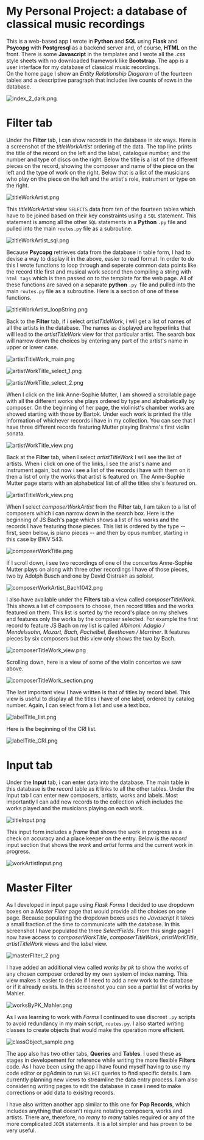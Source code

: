 # My Personal Project: a database of classical music recordings

This is a web-based app I wrote in **Python** and **SQL** using **Flask** and **Psycopg** with **Postgresql** as a backend server and, of course, **HTML** on the front. There is some **Javascript** in the templates and I wrote all the *.css* style sheets with no downloaded framework like **Bootstrap**. The app is a user interface for my database of classical music recordings.  
On the home page I show an *Entity Relationship Diagaram* of the fourteen tables and a descriptive paragraph that includes live counts of rows in the database.


![index_2_dark.png](screenshots/index_2_dark.png)

# Filter tab

Under the **Filter** tab, i can show records in the database in six ways. 
Here is a screenshot of the *titleWorkArtist* ordering of the data. The top line prints the title of the record on the left and the label, catalogue number, and the number and type of discs on the right. Below the title is a list of the different pieces on the record, showing the composer and name of the piece on the left and the type of work on the right. Below that is a list of the musicians who play on the piece on the left and the artist's role, instrument or type on the right. 


![titleWorkArtist.png](screenshots/titleWorkArtist.png)

This *titleWorkArtist* view `SELECTS` data from ten of the fourteen tables which have to  be joined based on their key constraints using a `SQL` statement.  This statement is among all the other `SQL` statements in a **Python** `.py` file and pulled into the main `routes.py` file as a subroutine.

![titleWorkArtist_sql.png](screenshots/titleWorkArtist_sql.png)

Because **Psycopg** retrieves data from the database in table form, I had to devise a way to display it in the above, easier to read format. In order to do this I wrote functions to loop through and seperate common data points like the record title first and musical work second then compiling a string with `html tags` which is then passed on to the template for the web page. All of these functions are saved on a separate **python** `.py `file and pulled into the main `routes.py` file as a subroutine. Here is a section of one of these functions. 

![titleWorkArtist_loopString.png](screenshots/titleWorkArtist_loopString.png)


Back to the **Filter** tab, if i select *artistTitleWork*, i will get a list of names of all the artists in the database. The names as displayed are hyperlinks that will lead to the *artistTitleWork* view for that particular artist. The search box will narrow down the choices by entering any part of the artist's name in upper or lower case.

![artistTitleWork_main.png](screenshots/artistTitleWork_main.png)

![artistWorkTitle_select_1.png](screenshots/artistWorkTitle_select_1.png)

![artistWorkTitle_select_2.png](screenshots/artistWorkTitle_select_2.png)

When I click on the link Anne-Sophie Mutter, I am showed a scrollable page with all the different works she plays ordered by type and alphabetically by composer.  On the beginning of her page, the violinist's chamber works are showed starting with those by Bartok. Under each work is printed the title information of whichever records i have in my collection.  You can see that I have three different records featuring Mutter playing Brahms's first violin sonata.

![artistWorkTitle_view.png](screenshots/artistWorkTitle_view.png)

Back at the **Filter** tab, when I select *artistTitleWork* I will see the list of artists. When i click on one of the links, I see the arist's name and instrument again, but now i see a list of the records i have with them on it then a list of only the works that artist is featured on.  The Anne-Sophie Mutter page starts with an alphabetical list of all the titles she's featured on.

![artistTitleWork_view.png](screenshots/artistTitleWork_view.png)

When I select *composerWorkArtist* from the **Filter** tab, I am taken to a list of composers which i can narrow down in the search box. Here is the beginning of JS Bach's page which shows a list of his works and the records I have featuring those pieces. This list is ordered by the type -- first, seen below, is piano pieces -- and then by opus number, starting in this case by BWV 543. 

![composerWorkTitle.png](screenshots/composerWorkTitle.png)

If I scroll down, i see two recordings of one of the concertos Anne-Sophie Mutter plays on along with three other recordings I have of those pieces, two by Adolph Busch and one by David Oistrakh as soloist.

![composerWorkArtist_Bach1042.png](screenshots/composerWorkArtist_Bach1042.png)

I also have available under the **Filters** tab a view called *composerTitleWork*. This shows a list of composers to choose, then record titles and the works featured on them. This list is sorted by the record's place on my shelves and features only the works by the composer selected. For example the first record to feature JS Bach on my list is called *Albinoni: Adagio / Mendelssohn, Mozart, Bach, Pachelbel, Beethoven / Marriner*. It features pieces by six composers but this view only shows the two by Bach.

![composerTitleWork_view.png](screenshots/composerTitleWork_view.png)

Scrolling down, here is a view of some of the violin concertos we saw above.

![composerTitleWork_section.png](screenshots/composerTitleWork_section.png)

The last important view I have written is that of titles by record label.  This view is useful to display all the titles i have of one label, ordered by catalog number. Again, I can select from a list and use a text box.

![labelTitle_list.png](screenshots/labelTitle_list.png)

Here is the beginning of the CRI list.

![labelTitle_CRI.png](screenshots/labelTitle_CRI.png)

# Input tab

Under the **Input** tab, i can enter data into the database.  The main table in this database is the *record* table as it links to all the other tables.  Under the Input tab I can enter new composers, artists, works and labels.  Most importantly I can add new records to the collection which includes the works played and the musicians playing on each work. 

![titleInput.png](screenshots/titleInput.png)

This input form includes a *frame* that shows the work in progress as a check on accuracy and a place keeper on the entry. Below is the *record* input section that shows the *work* and *artist* forms and the current work in progress.       

![workArtistInput.png](screenshots/workArtistInput.png)


# Master Filter

As I developed in input page using *Flask Forms* I decided to use dropdown boxes on a *Master Filter* page that would provide all the choices on one page. Because populating the dropdown boxes uses no *Javascript* it takes a small fraction of the time to communicate with the database. In this screenshot I have populated the three *SelectFields*. From this single page I now have access to *composerWorkTitle*, *composerTitleWork*, *aristWorkTitle*, *artistTitleWork* views and the *label* view.

![masterFIlter_2.png](screenshots/masterFIlter_2.png)

I have added an additional view called *works by pk* to show the works of any chosen composer ordered by my own system of index naming. This view makes it easier to decide if I need to add a new work to the database or if it already exists. In this screenshot you can see a partial list of works by Mahler.

![worksByPK_Mahler.png](screenshots/worksByPK_Mahler.png)

As I was learning to work with *Forms* I continued to use discreet `.py` scripts to avoid redundancy in my main script, `routes.py`. I also started writing classes to create objects that would make the operation more efficient.

![classObject_sample.png](screenshots/classObject_sample.png)

The app also has two other tabs, **Queries** and **Tables**. I used these as stages in developement for reference while writing the more flexible **Filters** code. As I have been using the app I have found myself having to use my code editor or pgAdmin to run `SELECT` queries to find specific details. I am currently planning new views to streamline the data entry process. I am also considering writing pages to edit the database in case i need to make corrections or add data to exisitng records.

I have also written another app similar to this one for **Pop Records**, which includes anything that doesn't require notating composers, works and artists.  There are, therefore, no *many to many* tables required or any of the more complicated `JOIN` statements. It is a lot simpler and has proven to be very useful.


